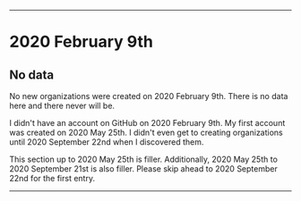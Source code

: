 
***

# 2020 February 9th

## No data

No new organizations were created on 2020 February 9th. There is no data here and there never will be.

I didn't have an account on GitHub on 2020 February 9th. My first account was created on 2020 May 25th. I didn't even get to creating organizations until 2020 September 22nd when I discovered them.

This section up to 2020 May 25th is filler. Additionally, 2020 May 25th to 2020 September 21st is also filler. Please skip ahead to 2020 September 22nd for the first entry.

***
